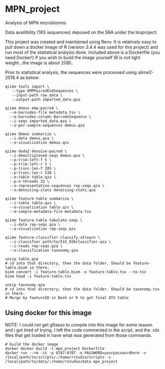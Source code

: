 # MPN_project
 Analysis of MPN microbiomes

Data availibility (16S sequences) deposed on the SRA under the bioproject: 

This project was created and maintained using Renv. It is relatively easy to pull down a docker image of R (version 3.4.4 was used for this project) and run most of the statistical analysis done. Included above is a Dockerfile (you need Docker!) if you wish to build the image yourself (R is not light weight...the image is about 2GB).

Prior to statistical analysis, the sequences were processed using qiime2-2018.4 as below:

```
qiime tools import \
   --type EMPPairedEndSequences \
   --input-path raw_data \
   --output-path imported_data.qza

qiime demux emp-paired \
  --m-barcodes-file metadata.tsv \
  --m-barcodes-column BarcodeSequence \
  --i-seqs imported_data.qza \
  --o-per-sample-sequences demux.qza

qiime demux summarize \
  --i-data demux.qza \
  --o-visualization demux.qzv

qiime dada2 denoise-paired \
  --i-demultiplexed-seqs demux.qza \
  --p-trim-left-f 5 \
  --p-trim-left-r 5 \
  --p-trunc-len-f 285 \
  --p-trunc-len-r 238 \
  --o-table table.qza \
  --p-n-threads 32 \
  --o-representative-sequences rep-seqs.qza \
  --o-denoising-stats denoising-stats.qza

qiime feature-table summarize \
  --i-table table.qza \
  --o-visualization table.qzv \
  --m-sample-metadata-file metadata.tsv

qiime feature-table tabulate-seqs \
  --i-data rep-seqs.qza \
  --o-visualization rep-seqs.qzv

qiime feature-classifier classify-sklearn \
  --i-classifier path/to/515_926classifier.qza \
  --i-reads rep-seqs.qza \
  --o-classification taxonomy.qza

unzip table.qza 
# cd into that directory, then the data folder. Should be feature-table.biom in there.
biom convert -i feature-table.biom -o feature-table.tsv --to-tsv
biom head -i feature-table.tsv

unzip taxonomy.qza
# cd into that directory, then the data folder. Should be taxonomy.tsv in there.
# Merge by featureID in Bash or R to get final OTU table
```

## Using docker for this image
NOTE: I could not get gflasso to compile into this image for some reason and i got tired of trying. I left the code commented in the script, and the .rds files that get loaded in have what was generated from those commands. 

```
# build the docker image
docker docker build -t mpn_project Dockerfile
docker run --rm -it -p 8787:8787 -e PASSWORD=yourpasswordhere -v /local/path/to/scripts/:/home/rstudio/scripts -v /local/path/to/data/:/home/rstudio/data mpn_project
```
